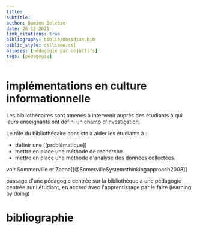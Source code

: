 ```yaml
---
title: 
subtitle:
author: Damien Belvèze
date: 26-12-2021
link_citations: true
bibliography: biblio/Obsidian.bib
biblio_style: csl\ieee.csl
aliases: [pédagogie par objectifs]
tags: [pédagogie]
---
```


# implémentations en culture informationnelle

Les bibliothécaires sont amenés à intervenir auprès des étudiants à qui leurs enseignants ont défini un champ d'investigation. 

Le rôle du bibliothécaire consiste à aider les étudiants à :

- définir une [[problématique]]
- mettre en place une méthode de recherche
- mettre en place une méthode d'analyse des données collectées. 

voir Sommerville et Zaana[[@SomervilleSystemsthinkingapproach2008]]

passage d'une pédagogie centrée sur la bibliothèque à une pédagogie centrée sur l'étudiant, en accord avec l'apprentissage par le faire (learning by doing)





# bibliographie

